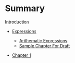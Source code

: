 # Summary

[Introduction](readme.md)

- [Expressions](introduction/expressions.md)
  - [Arithematic Expressions](introduction/arithematic_expressions.md)
  - [Sample Chapter For Draft]()

- [Chapter 1](chapter_1.md)
